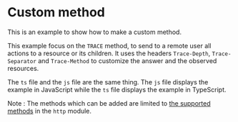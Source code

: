 # Custom method

This is an example to show how to make a custom method.

This example focus on the `TRACE` method, to send to a remote user all actions to a resource or its children.
It uses the headers `Trace-Depth`, `Trace-Separator` and `Trace-Method` to customize the answer and the observed resources.

The `ts` file and the `js` file are the same thing. The `js` file displays the example in JavaScript while the `ts` file displays the example in TypeScript.

Note : The methods which can be added are limited to [the supported methods](https://nodejs.org/api/http.html#http_http_methods) in the `http` module.
